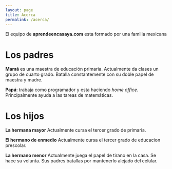 ```yaml
---
layout: page
title: Acerca
permalink: /acerca/
---
```


El equipo de **aprendeencasaya.com** esta formado por una familia mexicana 

# Los padres

**Mamá** es una maestra de educación primaria. Actualmente da clases un grupo de cuarto grado. Batalla constantemente con su doble papel de maestra y madre.

**Papá**: trabaja como programador y esta haciendo _home office_. Principalmente ayuda a las tareas de matemáticas.

# Los hijos

**La hermana mayor** Actualmente cursa el tercer grado de primaria. 

**El hermano de enmedio** Actualmente cursa el tercer grado de educacion prescolar.

**La hermano menor** Actualmente juega el papel de tirano en la casa. Se hace su volunta. Sus padres batallas por mantenerlo alejado del celular.

